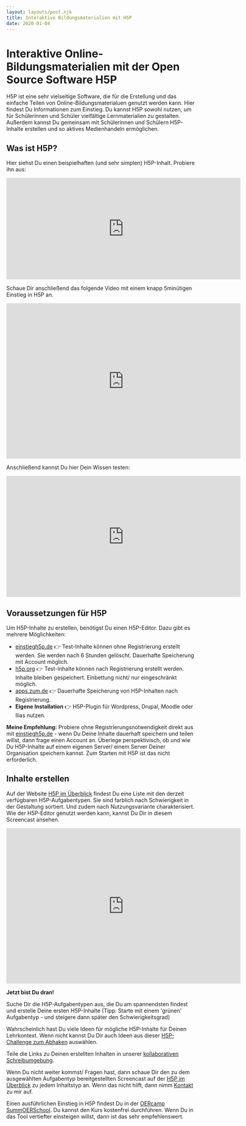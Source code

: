 ```yaml
---
layout: layouts/post.njk
title: Interaktive Bildungsmaterialien mit H5P
date: 2020-01-04
---
```

# Interaktive Online-Bildungsmaterialien mit der Open Source Software H5P

H5P ist eine sehr vielseitige Software, die für die Erstellung und das einfache Teilen von Online-Bildungsmaterialuen genutzt werden kann. Hier findest Du Informationen zum Einstieg. Du kannst H5P sowohl nutzen, um für Schülerinnen und Schüler vielfältige Lernmaterialien zu gestalten. Außerdem kannst Du gemeinsam mit Schülerinnen und Schülern H5P-Inhalte erstellen und so aktives Medienhandeln ermöglichen. 

## Was ist H5P?

Hier siehst Du einen beispielhaften (und sehr simplen) H5P-Inhalt. Probiere ihn aus:

<iframe src="https://einstiegh5p.de/h5p/embed/742" width="615" height="266" frameborder="0" allowfullscreen="allowfullscreen"></iframe><script src="https://einstiegh5p.de/sites/all/modules/h5p/library/js/h5p-resizer.js" charset="UTF-8"></script>

Schaue Dir anschließend das folgende Video mit einem knapp 5minütigen Einstieg in H5P an.

<iframe src="https://einstiegh5p.de/h5p/embed/1624" width="615" height="407" frameborder="0" allowfullscreen="allowfullscreen"></iframe><script src="https://einstiegh5p.de/sites/all/modules/h5p/library/js/h5p-resizer.js" charset="UTF-8"></script>

Anschließend kannst Du hier Dein Wissen testen:

<iframe src="https://einstiegh5p.de/h5p/embed/712" width="615" height="317" frameborder="0" allowfullscreen="allowfullscreen"></iframe><script src="https://einstiegh5p.de/sites/all/modules/h5p/library/js/h5p-resizer.js" charset="UTF-8"></script>

## Voraussetzungen für H5P

Um H5P-Inhalte zu erstellen, benötigst Du einen H5P-Editor. Dazu gibt es mehrere Möglichkeiten:

* [einstiegh5p.de](https://einstiegh5p.de) 👉 Test-Inhalte können ohne Registrierung erstellt werden. Sie werden nach 6 Stunden gelöscht. Dauerhafte Speicherung mit Account möglich.
* [h5p.org](https://h5p.org) 👉 Test-Inhalte können nach Registrierung erstellt werden. Inhalte bleiben gespeichert. Einbettung nicht/ nur eingeschränkt möglich.
* [apps.zum.de](https://apps.zum.de) 👉 Dauerhafte Speicherung von H5P-Inhalten nach Registrierung.
* **Eigene Installation** 👉 H5P-Plugin für Wordpress, Drupal, Moodle oder Ilias nutzen.

**Meine Empfehlung:** Probiere ohne Registrierungsnotwendigkeit direkt aus mit [einstiegh5p.de](https://einstiegh5p.de) - wenn Du Deine Inhalte dauerhaft speichern und teilen willst, dann frage einen Account an. Überlege perspektivisch, ob und wie Du H5P-Inhalte auf einem eigenen Server/ einem Server Deiner Organisation speichern kannst. Zum Starten mit H5P ist das nicht erforderlich. 

## Inhalte erstellen

Auf der Website [H5P im Überblick](https://ebildungslabor.github.io/H5P/index.html) findest Du eine Liste mit den derzeit verfügbaren H5P-Aufgabentypen. Sie sind farblich nach Schwierigkeit in der Gestaltung sortiert.
Und zudem nach Nutzungsvariante charakterisiert. Wie der H5P-Editor genutzt werden kann, kannst Du Dir in diesem Screencast ansehen.

<iframe src="https://einstiegh5p.de/h5p/embed/1634" width="615" height="407" frameborder="0" allowfullscreen="allowfullscreen"></iframe><script src="https://einstiegh5p.de/sites/all/modules/h5p/library/js/h5p-resizer.js" charset="UTF-8"></script>


**Jetzt bist Du dran!**

Suche Dir die H5P-Aufgabentypen aus, die Du am spannendsten findest und erstelle Deine ersten H5P-Inhalte (Tipp: Starte mit einem 'grünen' Aufgabentyp - und steigere dann später den Schwierigkeitsgrad) 

Wahrscheinlich hast Du viele Ideen für mögliche H5P-Inhalte für Deinen Lehrkontext. Wenn nicht kannst Du Dir auch Ideen aus dieser [H5P-Challenge zum Abhaken](https://h5p-handson.glitch.me/) auswählen. 

Teile die Links zu Deinen erstellten Inhalten in unserer [kollaborativen Schreibumgebung](https://yopad.eu/p/medpaed).

Wenn Du nicht weiter kommst/ Fragen hast, dann schaue Dir den zu dem ausgewählten Aufgabentyp bereitgestellten Screencast auf der [H5P im Überblick](https://ebildungslabor.github.io/H5P/index.html) zu jedem Inhaltstyp an. Wenn das nicht hilft, dann nimm [Kontakt](mailto:support@ebildungslabor.de) zu mir auf.

Einen ausführlichen Einstieg in H5P findest Du in der [OERcamp SummOERSchool](https://campus.oercamp.de/course/h5p/). Du kannst den Kurs kostenfrei durchführen. Wenn Du in das Tool vertiefter einsteigen willst, dann ist das sehr empfehlenswert. 